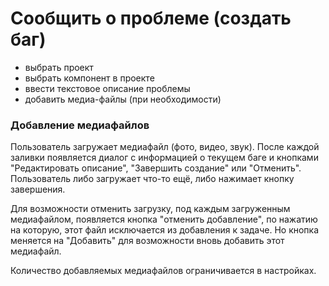# Сообщить о проблеме (создать баг)
- выбрать проект
- выбрать компонент в проекте
- ввести текстовое описание проблемы
- добавить медиа-файлы (при необходимости)

### Добавление медиафайлов
Пользователь загружает медиафайл (фото, видео, звук). После каждой заливки
появляется диалог с информацией о текущем баге и кнопками
"Редактировать описание", "Завершить создание" или "Отменить".
Пользователь либо загружает что-то ещё, либо нажимает кнопку завершения.

Для возможности отменить загрузку, под каждым загруженным медиафайлом,
появляется кнопка "отменить добавление", по нажатию на которую, этот файл
исключается из добавления к задаче. Но кнопка меняется на "Добавить"
для возможности вновь добавить этот медиафайл.

Количество добавляемых медиафайлов ограничивается в настройках.
